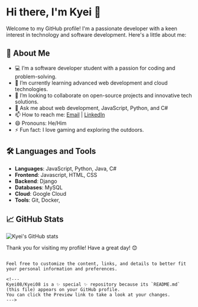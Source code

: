 
# Hi there, I'm Kyei 👋

Welcome to my GitHub profile! I'm a passionate developer with a keen interest in technology and software development. Here's a little about me:

## 🚀 About Me

- 💻 I’m a software developer student with a passion for coding and problem-solving.
- 🌱 I’m currently learning advanced web development and cloud technologies.
- 👯 I’m looking to collaborate on open-source projects and innovative tech solutions.
- 💬 Ask me about web development, JavaScript, Python, and C#
- 📫 How to reach me: [Email](bediakoemmanuel036@gmail.com) | [LinkedIn](https://www.linkedin.com/in/emmanuel-bediako-877373307/)
- 😄 Pronouns: He/Him
- ⚡ Fun fact: I love gaming and exploring the outdoors.

## 🛠️ Languages and Tools

- **Languages**: JavaScript, Python, Java, C#
- **Frontend**: Javascript, HTML, CSS
- **Backend**: Django
- **Databases**: MySQL
- **Cloud**:  Google Cloud
- **Tools**: Git, Docker, 

## 📈 GitHub Stats

![Kyei's GitHub stats](https://github-readme-stats.vercel.app/api?username=Kyei08&show_icons=true&theme=radical)



Thank you for visiting my profile! Have a great day! 😊
````

Feel free to customize the content, links, and details to better fit your personal information and preferences.

<!---
Kyei08/Kyei08 is a ✨ special ✨ repository because its `README.md` (this file) appears on your GitHub profile.
You can click the Preview link to take a look at your changes.
--->
